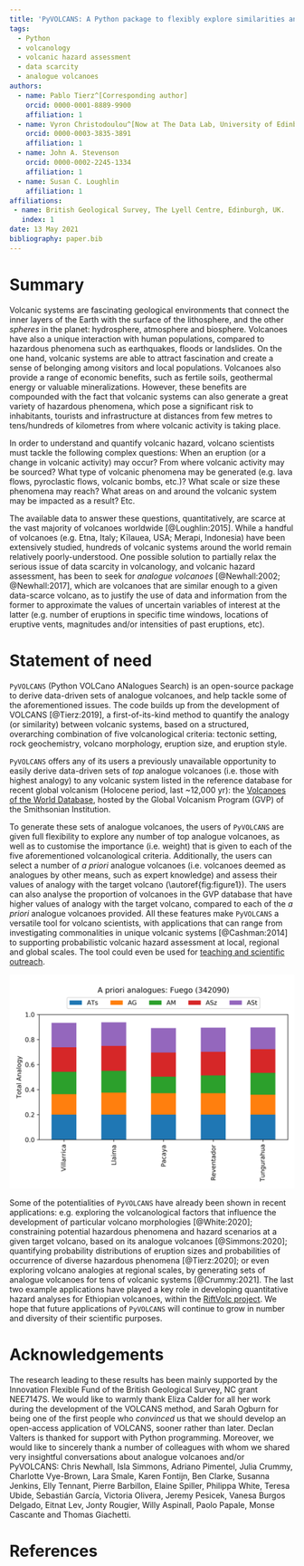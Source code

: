 ```yaml
---
title: 'PyVOLCANS: A Python package to flexibly explore similarities and differences between volcanic systems'
tags:
  - Python
  - volcanology
  - volcanic hazard assessment
  - data scarcity
  - analogue volcanoes
authors:
  - name: Pablo Tierz^[Corresponding author]
    orcid: 0000-0001-8889-9900
    affiliation: 1
  - name: Vyron Christodoulou^[Now at The Data Lab, University of Edinburgh, Edinburgh, UK]
    orcid: 0000-0003-3835-3891
    affiliation: 1
  - name: John A. Stevenson
    orcid: 0000-0002-2245-1334
    affiliation: 1
  - name: Susan C. Loughlin
    affiliation: 1
affiliations:
 - name: British Geological Survey, The Lyell Centre, Edinburgh, UK.
   index: 1
date: 13 May 2021
bibliography: paper.bib
---
```


# Summary

Volcanic systems are fascinating geological environments that connect the inner layers
of the Earth with the surface of the lithosphere, and the other _spheres_ in the planet:
hydrosphere, atmosphere and biosphere. Volcanoes have also a unique interaction with human
populations, compared to hazardous phenomena such as earthquakes, floods or landslides.
On the one hand, volcanic systems are able to attract fascination and create a sense
of belonging among visitors and local populations. Volcanoes also provide a range of economic
benefits, such as fertile soils, geothermal energy or valuable mineralizations. However,
these benefits are compounded with the fact that volcanic systems can also generate a great
variety of hazardous phenomena, which pose a significant risk to inhabitants, tourists and
infrastructure at distances from few metres to tens/hundreds of kilometres from where volcanic
activity is taking place.

In order to understand and quantify volcanic hazard, volcano scientists must tackle
the following complex questions: When an eruption (or a change in volcanic activity)
may occur? From where volcanic activity may be sourced? What type of volcanic phenomena
may be generated (e.g. lava flows, pyroclastic flows, volcanic bombs, etc.)? What scale
or size these phenomena may reach? What areas on and around the volcanic system may be
impacted as a result? Etc.

The available data to answer these questions, quantitatively, are scarce at the vast
majority of volcanoes worldwide [@Loughlin:2015]. While a handful of volcanoes (e.g.
Etna, Italy; Kīlauea, USA; Merapi, Indonesia) have been extensively studied,
hundreds of volcanic systems around the world remain relatively poorly-understood.
One possible solution to partially relax the serious issue of data scarcity in volcanology,
and volcanic hazard assessment, has been to seek for _analogue volcanoes_ [@Newhall:2002;
@Newhall:2017], which are volcanoes that are similar enough to a given data-scarce volcano,
as to justify the use of data and information from the former to approximate the values of
uncertain variables of interest at the latter (e.g. number of eruptions in specific time
windows, locations of eruptive vents, magnitudes and/or intensities of past eruptions, etc).

# Statement of need

`PyVOLCANS` (Python VOLCano ANalogues Search) is an open-source package to derive data-driven
sets of analogue volcanoes, and help tackle some of the aforementioned issues. The code builds up
from the development of VOLCANS [@Tierz:2019], a first-of-its-kind method to quantify the analogy
(or similarity) between volcanic systems, based on a structured, overarching combination of five
volcanological criteria: tectonic setting, rock geochemistry, volcano morphology, eruption size,
and eruption style.

`PyVOLCANS` offers any of its users a previously unavailable opportunity to easily derive data-driven
sets of _top_ analogue volcanoes (i.e. those with highest analogy) to any volcanic system listed in
the reference database for recent global volcanism (Holocene period, last ~12,000 yr): the
[Volcanoes of the World Database](https://volcano.si.edu/list_volcano_holocene.cfm), hosted by the
Global Volcanism Program (GVP) of the Smithsonian Institution.

To generate these sets of analogue volcanoes, the users of `PyVOLCANS` are given full flexibility to
explore any number of top analogue volcanoes, as well as to customise the importance (i.e. weight) that
is given to each of the five aforementioned volcanological criteria. Additionally, the users can select
a number of _a priori_ analogue volcanoes (i.e. volcanoes deemed as analogues by other means, such as
expert knowledge) and assess their values of analogy with the target volcano (\autoref{fig:figure1}).
The users can also analyse the proportion of volcanoes in the GVP database that have higher values of
analogy with the target volcano, compared to each of the _a priori_ analogue volcanoes provided. All these
features make `PyVOLCANS` a versatile tool for volcano scientists, with applications that can range from
investigating commonalities in unique volcanic systems [@Cashman:2014] to supporting probabilistic volcanic
hazard assessment at local, regional and global scales. The tool could even be used for [teaching and
scientific outreach](https://twitter.com/Xeno_lith/status/1384416032526266369?s=20).

![Values of single-criterion (colours) and total analogy (bar heights) between an example target volcano, Fuego (Guatemala)\*, and five _a priori_ analogues [please see @Tierz:2019, for more details]. ATs: Analogy in Tectonic setting; AG: Analogy in rock Geochemistry; AM: Analogy in volcano Morphology; ASz: Analogy in eruption Size; ASt: Analogy in eruption Style. \*Number between brackets denotes the unique volcano identifier used by the GVP database.\label{fig:figure1}](figure.png)

Some of the potentialities of `PyVOLCANS` have already been shown in recent applications: e.g. exploring
the volcanological factors that influence the development of particular volcano morphologies [@White:2020];
constraining potential hazardous phenomena and hazard scenarios at a given target volcano, based on its
analogue volcanoes [@Simmons:2020]; quantifying probability distributions of eruption sizes and probabilities
of occurrence of diverse hazardous phenomena [@Tierz:2020]; or even exploring volcano analogies at regional
scales, by generating sets of analogue volcanoes for tens of volcanic systems [@Crummy:2021]. The last two
example applications have played a key role in developing quantitative hazard analyses for Ethiopian volcanoes,
within the [RiftVolc project](https://www.bgs.ac.uk/geology-projects/volcanoes/riftvolc/). We hope that future
applications of `PyVOLCANS` will continue to grow in number and diversity of their scientific purposes.

# Acknowledgements

The research leading to these results has been mainly supported by the Innovation Flexible Fund of the
British Geological Survey, NC grant NEE7147S. We would like to warmly thank Eliza Calder for all her work
during the development of the VOLCANS method, and Sarah Ogburn for being one of the first people who
_convinced_ us that we should develop an open-access application of VOLCANS, sooner rather than later.
Declan Valters is thanked for support with Python programming. Moreover, we would like to sincerely thank
a number of colleagues with whom we shared very insightful conversations about analogue volcanoes and/or
PyVOLCANS: Chris Newhall, Isla Simmons, Adriano Pimentel, Julia Crummy, Charlotte Vye-Brown, Lara Smale,
Karen Fontijn, Ben Clarke, Susanna Jenkins, Elly Tennant, Pierre Barbillon, Elaine Spiller, Philippa White,
Teresa Ubide, Sebastián García, Victoria Olivera, Jeremy Pesicek, Vanesa Burgos Delgado, Eitnat Lev,
Jonty Rougier, Willy Aspinall, Paolo Papale, Monse Cascante and Thomas Giachetti.

# References
